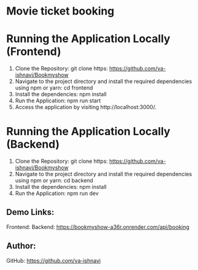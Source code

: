 # Movie ticket booking
# Running the Application Locally (Frontend)
1. Clone the Repository:
    git clone https: https://github.com/va-ishnavi/Bookmyshow
2. Navigate to the project directory and install the required 
   dependencies using npm or yarn:
   cd frontend
3. Install the dependencies:
   npm install
4. Run the Application: 
   npm run start
5. Access the application by visiting http://localhost:3000/.
   
# Running the Application Locally (Backend)
1. Clone the Repository:
    git clone https: https://github.com/va-ishnavi/Bookmyshow
2. Navigate to the project directory and install the required 
   dependencies using npm or yarn:
   cd backend
3. Install the dependencies:
   npm install
4. Run the Application: 
   npm run dev
## Demo Links:
Frontend:
Backend: https://bookmyshow-a36r.onrender.com/api/booking
   
## Author:
GitHub: https://github.com/va-ishnavi
   


